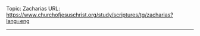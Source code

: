 Topic: Zacharias
URL: https://www.churchofjesuschrist.org/study/scriptures/tg/zacharias?lang=eng

---

